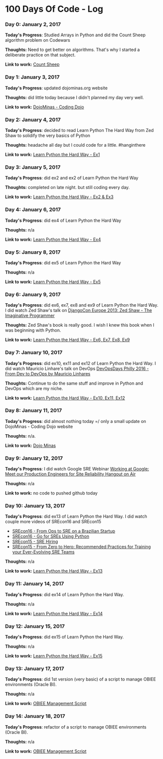# 100 Days Of Code - Log

### Day 0: January 2, 2017

**Today's Progress**: Studied Arrays in Python and did the Count Sheep algorithm problem on Codewars

**Thoughts:** Need to get better on algorithms. That's why I started a deliberate practice on that subject.

**Link to work:** [Count Sheep](https://github.com/andrealmar/algorithm-practice/blob/master/codewars/count_sheeps.py)

### Day 1: January 3, 2017

**Today's Progress**: updated dojominas.org website

**Thoughts:** did little today because I didn't planned my day very well.

**Link to work:** [DojoMinas - Coding Dojo](http://dojominas.org)

### Day 2: January 4, 2017

**Today's Progress**: decided to read Learn Python The Hard Way from Zed Shaw to solidify the very basics of Python

**Thoughts:** headache all day but I could code for a little. #hanginthere

**Link to work:** [Learn Python the Hard Way - Ex1](https://github.com/andrealmar/learn-python-the-hard-way/tree/master/ex1)

### Day 3: January 5, 2017

**Today's Progress**: did ex2 and ex2 of Learn Python the Hard Way

**Thoughts:** completed on late night. but still coding every day.

**Link to work:** [Learn Python the Hard Way - Ex2 & Ex3](https://github.com/andrealmar/learn-python-the-hard-way)

### Day 4: January 6, 2017

**Today's Progress**: did ex4 of Learn Python the Hard Way

**Thoughts:** n/a

**Link to work:** [Learn Python the Hard Way - Ex4](https://github.com/andrealmar/learn-python-the-hard-way)

### Day 5: January 8, 2017

**Today's Progress**: did ex5 of Learn Python the Hard Way

**Thoughts:** n/a

**Link to work:** [Learn Python the Hard Way - Ex5](https://github.com/andrealmar/learn-python-the-hard-way)

### Day 6: January 9, 2017

**Today's Progress**: did ex6, ex7, ex8 and ex9 of Learn Python the Hard Way. I did watch Zed Shaw's talk on [DjangoCon Europe 2013: Zed Shaw - The Imaginative Programmer](https://www.youtube.com/watch?v=w1-bDwNtG-I)

**Thoughts:** Zed Shaw's book is really good. I wish I knew this book when I was beginning with Python.

**Link to work:** [Learn Python the Hard Way - Ex6, Ex7, Ex8, Ex9](https://github.com/andrealmar/learn-python-the-hard-way)

### Day 7: January 10, 2017

**Today's Progress**: did ex10, ex11 and ex12 of Learn Python the Hard Way. I did watch Mauricio Linhare's talk on DevOps [DevOpsDays Philly 2016 - From Dev to DevOps by Mauricio Linhares](https://www.youtube.com/watch?v=01gS9UKMKb0&t=1837s)

**Thoughts:** Continue to do the same stuff and improve in Python and DevOps which are my niche.

**Link to work:** [Learn Python the Hard Way - Ex10, Ex11, Ex12](https://github.com/andrealmar/learn-python-the-hard-way)

### Day 8: January 11, 2017

**Today's Progress**: did almost nothing today =/ only a small update on DojoMinas - Coding Dojo website

**Thoughts:** n/a.

**Link to work:** [Dojo Minas](http://dojominas.org)

### Day 9: January 12, 2017

**Today's Progress**: I did watch Google SRE Webinar [Working at Google: Meet our Production Engineers for Site Reliability Hangout on Air](https://www.youtube.com/watch?v=bwt6TZjefGM)

**Thoughts:** n/a

**Link to work:** no code to pushed github today

### Day 10: January 13, 2017

**Today's Progress**: did ex13 of Learn Python the Hard Way.
I did watch couple more videos of SREcon16 and SREcon15
- [SREcon16 - From Ops to SRE on a Brazilian Startup](https://www.youtube.com/watch?v=Yrmnc_QjAzM&t=558s)
- [SREcon16 - Go for SREs Using Python](https://www.youtube.com/watch?v=AB3AVikKXII)
- [SREcon15 - SRE Hiring](https://www.youtube.com/watch?v=ucCSRY-KOCI)
- [SREcon15 - From Zero to Hero: Recommended Practices for Training your Ever-Evolving SRE Teams](https://www.youtube.com/watch?v=pE7RLRea0MM)

**Thoughts:** n/a

**Link to work:** [Learn Python the Hard Way - Ex13](https://github.com/andrealmar/learn-python-the-hard-way)

### Day 11: January 14, 2017

**Today's Progress**: did ex14 of Learn Python the Hard Way.

**Thoughts:** n/a

**Link to work:** [Learn Python the Hard Way - Ex14](https://github.com/andrealmar/learn-python-the-hard-way)

### Day 12: January 15, 2017

**Today's Progress**: did ex15 of Learn Python the Hard Way.

**Thoughts:** n/a

**Link to work:** [Learn Python the Hard Way - Ex15](https://github.com/andrealmar/learn-python-the-hard-way)

### Day 13: January 17, 2017

**Today's Progress**: did 1st version (very basic) of a script to manage OBIEE environments (Oracle BI).

**Thoughts:** n/a

**Link to work:** [OBIEE Management Script](https://github.com/andrealmar/scripts)

### Day 14: January 18, 2017

**Today's Progress**: refactor of a script to manage OBIEE environments (Oracle BI).

**Thoughts:** n/a

**Link to work:** [OBIEE Management Script](https://github.com/andrealmar/scripts)
